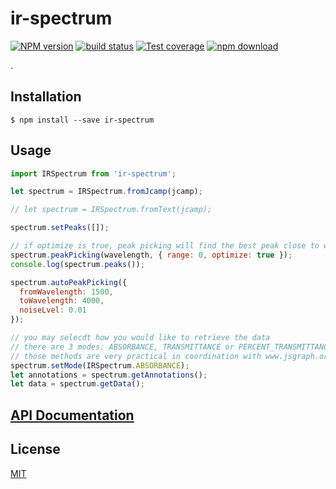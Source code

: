 # ir-spectrum

[![NPM version][npm-image]][npm-url]
[![build status][travis-image]][travis-url]
[![Test coverage][codecov-image]][codecov-url]
[![npm download][download-image]][download-url]

.

## Installation

`$ npm install --save ir-spectrum`

## Usage

```js
import IRSpectrum from 'ir-spectrum';

let spectrum = IRSpectrum.fromJcamp(jcamp);

// let spectrum = IRSpectrum.fromText(jcamp);

spectrum.setPeaks([]);

// if optimize is true, peak picking will find the best peak close to wavelength
spectrum.peakPicking(wavelength, { range: 0, optimize: true });
console.log(spectrum.peaks());

spectrum.autoPeakPicking({
  fromWavelength: 1500,
  toWavelength: 4000,
  noiseLvel: 0.01
});

// you may selecdt how you would like to retrieve the data
// there are 3 modes: ABSORBANCE, TRANSMITTANCE or PERCENT_TRANSMITTANCE
// those methods are very practical in coordination with www.jsgraph.org
spectrum.setMode(IRSpectrum.ABSORBANCE);
let annotations = spectrum.getAnnotations();
let data = spectrum.getData();
```

## [API Documentation](https://cheminfo.github.io/ir-spectrum/)

## License

[MIT](./LICENSE)

[npm-image]: https://img.shields.io/npm/v/ir-spectrum.svg?style=flat-square
[npm-url]: https://www.npmjs.com/package/ir-spectrum
[travis-image]: https://img.shields.io/travis/cheminfo/ir-spectrum/master.svg?style=flat-square
[travis-url]: https://travis-ci.org/cheminfo/ir-spectrum
[codecov-image]: https://img.shields.io/codecov/c/github/cheminfo/ir-spectrum.svg?style=flat-square
[codecov-url]: https://codecov.io/gh/cheminfo/ir-spectrum
[download-image]: https://img.shields.io/npm/dm/ir-spectrum.svg?style=flat-square
[download-url]: https://www.npmjs.com/package/ir-spectrum
